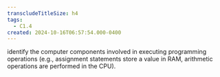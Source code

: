 ```yaml
---
transcludeTitleSize: h4
tags:
  - C1.4
created: 2024-10-16T06:57:54.000-0400
---
```

identify the computer components involved in executing programming operations (e.g., assignment statements store a value in RAM, arithmetic operations are performed in the CPU).